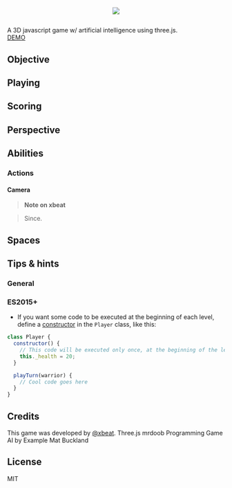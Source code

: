 # <p align="center"><a href="https://xbe.at"><img src="https://xbe.at/img/LogoBeat.svg"></a></p>

A 3D javascript game w/ artificial intelligence using three.js.<br>
<a href="https://xbe.at">DEMO</a>
## Objective

## Playing

## Scoring

## Perspective

## Abilities

### Actions

#### Camera

> **Note on xbeat**

> Since.

## Spaces


## Tips & hints

### General

### ES2015+

* If you want some code to be executed at the beginning of each level, define a [constructor](https://developer.mozilla.org/en-US/docs/Web/JavaScript/Reference/Classes/constructor) in the `Player` class, like this:

```javascript
class Player {
  constructor() {
    // This code will be executed only once, at the beginning of the level
    this._health = 20;
  }

  playTurn(warrior) {
    // Cool code goes here
  }
}
```

## Credits

This game was developed by [@xbeat](https://github.com/xbeat).
Three.js mrdoob
Programming Game AI by Example Mat Buckland

## License

MIT
